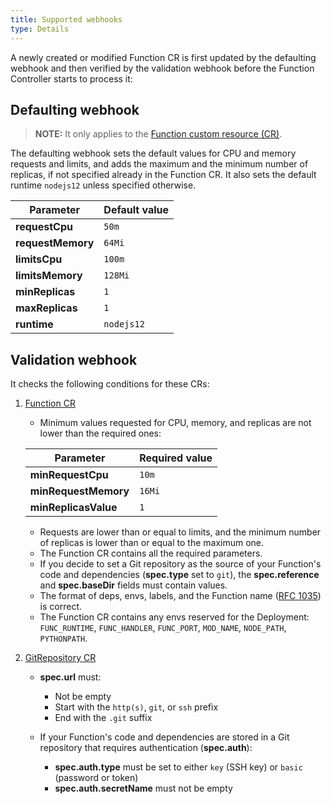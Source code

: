 ```yaml
---
title: Supported webhooks
type: Details
---
```


A newly created or modified Function CR is first updated by the defaulting webhook and then verified by the validation webhook before the Function Controller starts to process it:

## Defaulting webhook

> **NOTE:** It only applies to the [Function custom resource (CR)](#custom-resource-function).

The defaulting webhook sets the default values for CPU and memory requests and limits, and adds the maximum and the minimum number of replicas, if not specified already in the Function CR. It also sets the default runtime `nodejs12` unless specified otherwise.

   | Parameter         | Default value |
   | ----------------- | ------------- |
   | **requestCpu**    | `50m`         |
   | **requestMemory** | `64Mi`        |
   | **limitsCpu**     | `100m`        |
   | **limitsMemory**  | `128Mi`       |
   | **minReplicas**   | `1`           |
   | **maxReplicas**   | `1`           |
   | **runtime**       | `nodejs12`    |

## Validation webhook

It checks the following conditions for these CRs:

1. [Function CR](#custom-resource-function)

   - Minimum values requested for CPU, memory, and replicas are not lower than the required ones:

   | Parameter            | Required value |
   | -------------------- | -------------- |
   | **minRequestCpu**    | `10m`          |
   | **minRequestMemory** | `16Mi`         |
   | **minReplicasValue** | `1`            |

   - Requests are lower than or equal to limits, and the minimum number of replicas is lower than or equal to the maximum one.
   - The Function CR contains all the required parameters.
   - If you decide to set a Git repository as the source of your Function's code and dependencies (**spec.type** set to `git`), the **spec.reference** and **spec.baseDir** fields must contain values.
   - The format of deps, envs, labels, and the Function name ([RFC 1035](https://tools.ietf.org/html/rfc1035)) is correct.
   - The Function CR contains any envs reserved for the Deployment: `FUNC_RUNTIME`, `FUNC_HANDLER`, `FUNC_PORT`, `MOD_NAME`, `NODE_PATH`, `PYTHONPATH`.

2. [GitRepository CR](#custom-resource-git-repository)

   - **spec.url** must:

      - Not be empty
      - Start with the `http(s)`, `git`, or `ssh` prefix
      - End with the `.git` suffix

   - If your Function's code and dependencies are stored in a Git repository that requires authentication (**spec.auth**):

     - **spec.auth.type** must be set to either `key` (SSH key) or `basic` (password or token)
     - **spec.auth.secretName** must not be empty

